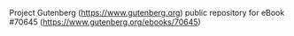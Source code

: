 Project Gutenberg (https://www.gutenberg.org) public repository for
eBook #70645 (https://www.gutenberg.org/ebooks/70645)
